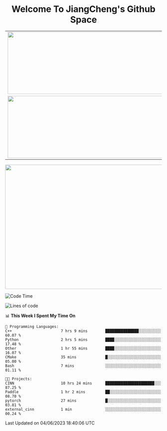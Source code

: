 <h1 align="center">Welcome To JiangCheng's Github Space</h1>

<table align="center" frame="void" rules="none" >
  <tr>
    <td>
      <div align="center"> <img height="200px" width="500px"  src="https://github-readme-stats.vercel.app/api?username=thisjiang&hide_title=true&hide_border=true&layout=compact&show_icons=trueline_height=21&text_color=000&icon_color=000&bg_color=0,ea6161,ffc64d,fffc4d,52fa5a&theme=graywhite" /> </div>
    </td>
    <td>
      <div align="center"> <img height="200px" width="500px" src="https://github-readme-stats.vercel.app/api/top-langs/?username=thisjiang&hide_title=true&hide_border=true&layout=compact&langs_count=6&text_color=000&icon_color=fff&bg_color=0,52fa5a,4dfcff,c64dff&theme=graywhite" /> </div>
    </td>
  </tr>
  <tr>
    <td>
      <div align="center"> <img height="200px" width="500px" src="https://github-readme-streak-stats.herokuapp.com/?user=thisjiang&hide_title=true&hide_border=true&layout=compact&langs_count=6" /> </div>
    </td>
    <td>
      <div align="center"> 
      <a href="https://github.com/" target="_blank"><img style="margin: 10px" src="https://profilinator.rishav.dev/skills-assets/git-scm-icon.svg" alt="Git" height="50" /></a>  
      <a href="https://www.linux.org/" target="_blank"><img style="margin: 10px" src="https://profilinator.rishav.dev/skills-assets/linux-original.svg" alt="Linux" height="50" /></a>  
      <a href="https://www.gnu.org/software/bash/" target="_blank"><img style="margin: 10px" src="https://profilinator.rishav.dev/skills-assets/gnu_bash-icon.svg" alt="Bash" height="50" /></a>  
      </div>
    </td>
  </tr>
</table>

<div align="center"> <img height="400px" width="1000px" src="https://github-readme-activity-graph.cyclic.app/graph?username=thisjiang&theme=react&hide_title=true&hide_border=true&layout=compact&langs_count=6" /> </div></td>

<!--START_SECTION:waka-->
![Code Time](http://img.shields.io/badge/Code%20Time-134%20hrs%2018%20mins-blue)

![Lines of code](https://img.shields.io/badge/From%20Hello%20World%20I%27ve%20Written-380.9%20thousand%20lines%20of%20code-blue)

📊 **This Week I Spent My Time On** 

```text
💬 Programming Languages: 
C++                      7 hrs 9 mins        ███████████████░░░░░░░░░░   60.07 % 
Python                   2 hrs 5 mins        ████░░░░░░░░░░░░░░░░░░░░░   17.48 % 
Other                    1 hr 55 mins        ████░░░░░░░░░░░░░░░░░░░░░   16.07 % 
CMake                    35 mins             █░░░░░░░░░░░░░░░░░░░░░░░░   05.00 % 
Bash                     7 mins              ░░░░░░░░░░░░░░░░░░░░░░░░░   01.11 % 

🐱‍💻 Projects: 
CINN                     10 hrs 24 mins      ██████████████████████░░░   87.25 % 
Paddle                   1 hr 2 mins         ██░░░░░░░░░░░░░░░░░░░░░░░   08.70 % 
pytorch                  27 mins             █░░░░░░░░░░░░░░░░░░░░░░░░   03.81 % 
external_cinn            1 min               ░░░░░░░░░░░░░░░░░░░░░░░░░   00.24 % 
```


 Last Updated on 04/06/2023 18:40:06 UTC
<!--END_SECTION:waka-->
